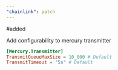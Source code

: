 ```yaml
---
"chainlink": patch
---
```


#added

Add configurability to mercury transmitter

```toml
[Mercury.Transmitter]
TransmitQueueMaxSize = 10_000 # Default
TransmitTimeout = "5s" # Default
```
